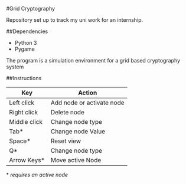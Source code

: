 #Grid Cryptography

Repository set up to track my uni work for an internship.

##Dependencies
* Python 3
* Pygame

The program is a simulation environment for a grid based cryptography system


##Instructions

Key          | Action 
---          | ------
Left click   | Add node or activate node
Right click  | Delete node
Middle click | Change node type
Tab*         | Change node Value
Space*       | Reset view
Q*           | Change node type
Arrow Keys*  | Move active Node

\* *requires an active node*
